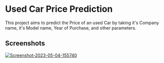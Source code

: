 
# Used Car Price Prediction

This project aims to predict the Price of an used Car by taking it's Company name, it's Model name, Year of Purchase, and other parameters.


## Screenshots

<a href="https://ibb.co/v1xc3DJ"><img src="https://i.ibb.co/Y27Ncbt/Screenshot-2023-05-04-155740.png" alt="Screenshot-2023-05-04-155740" border="0"></a>
